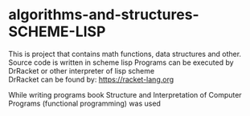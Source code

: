 # algorithms-and-structures-SCHEME-LISP
This is project that contains math functions, data structures and other. Source code is written in scheme lisp
Programs can be executed by DrRacket or other interpreter of lisp scheme<br>
DrRacket can be found by: https://racket-lang.org
<br>

While writing programs book Structure and Interpretation of Computer Programs (functional programming) was used
